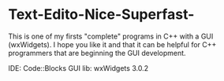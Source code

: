 # Text-Edito-Nice-Superfast-
This is one of my firsts "complete" programs in C++ with a GUI (wxWidgets). I hope you like it and that it can be helpful for C++ programmers that are beginning the GUI development.

IDE: Code::Blocks
GUI lib: wxWidgets 3.0.2

